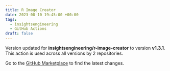 ```yaml
---
title: R Image Creator
date: 2023-08-10 19:45:00 +00:00
tags:
  - insightsengineering
  - GitHub Actions
draft: false
---
```



Version updated for **insightsengineering/r-image-creator** to version **v1.3.1**.
This action is used across all versions by 2 repositories.

Go to the [GitHub Marketplace](https://github.com/marketplace/actions/r-image-creator) to find the latest changes.
